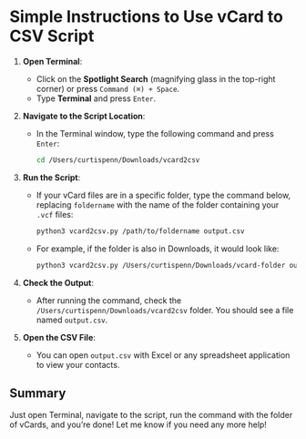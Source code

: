 # Simple Instructions to Use vCard to CSV Script

1. **Open Terminal**:
   - Click on the **Spotlight Search** (magnifying glass in the top-right corner) or press `Command (⌘) + Space`.
   - Type **Terminal** and press `Enter`.

2. **Navigate to the Script Location**:
   - In the Terminal window, type the following command and press `Enter`:
     ```bash
     cd /Users/curtispenn/Downloads/vcard2csv
     ```

3. **Run the Script**:
   - If your vCard files are in a specific folder, type the command below, replacing `foldername` with the name of the folder containing your `.vcf` files:
     ```bash
     python3 vcard2csv.py /path/to/foldername output.csv
     ```
   - For example, if the folder is also in Downloads, it would look like:
     ```bash
     python3 vcard2csv.py /Users/curtispenn/Downloads/vcard-folder output.csv
     ```

4. **Check the Output**:
   - After running the command, check the `/Users/curtispenn/Downloads/vcard2csv` folder. You should see a file named `output.csv`.

5. **Open the CSV File**:
   - You can open `output.csv` with Excel or any spreadsheet application to view your contacts.

## Summary
Just open Terminal, navigate to the script, run the command with the folder of vCards, and you’re done! Let me know if you need any more help!
